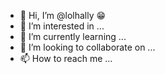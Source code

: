 - 👋 Hi, I’m @lolhally 😁
- 👀 I’m interested in ...
- 🌱 I’m currently learning ...
- 💞️ I’m looking to collaborate on ...
- 📫 How to reach me ...

<!---
lolhally/lolhally is a ✨ special ✨ repository because its `README.md` (this file) appears on your GitHub profile.
You can click the Preview link to take a look at your changes.
--->

